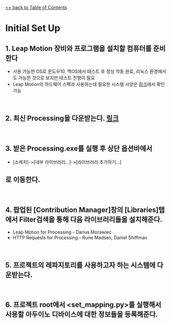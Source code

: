 [<= back to Table of Contents](table_of_contents.md)
<br/>

# Initial Set Up
## 1. Leap Motion 장비와 프로그램을 설치할 컴퓨터를 준비한다
- 사용 가능한 OS로 윈도우10, 맥OS에서 태스트 후 정상 작동 완료, 리눅스 환경에서도 가능한 것으로 보지만 테스트 진행이 필요
- Leap Motion의 하드웨어 스펙과 사용하는데 필요한 시스템 사양은 [링크](https://www.ultraleap.com/product/leap-motion-controller/)에서 확인 가능
<br/>

## 2. 최신 Processing을 다운받는다. [링크](https://processing.org/download/)
<br/>

## 3. 받은 Processing.exe를 실행 후 상단 옵션바에서 
-   [스케치]->[내부 라이브러리...]->[라이브러리 추가하기...]
## 로 이동한다.
<br/>

## 4. 팝업된 [Contribution Manager]창의 [Libraries]탭에서 Filter검색을 통해 다음 라이브러리들을 설치해준다.
- Leap Motion for Processing - Darius Morawiec
- HTTP Requests for Processing - Rune Madsen, Daniel Shiffman
<br/>

## 5. 프로젝트의 레파지토리를 사용하고자 하는 시스템에 다운받는다.
<br/>

## 6. 프로젝트 root에서 <set_mapping.py>를 실행해서 사용할 아두이노 디바이스에 대한 정보들을 등록해준다.
<br/>